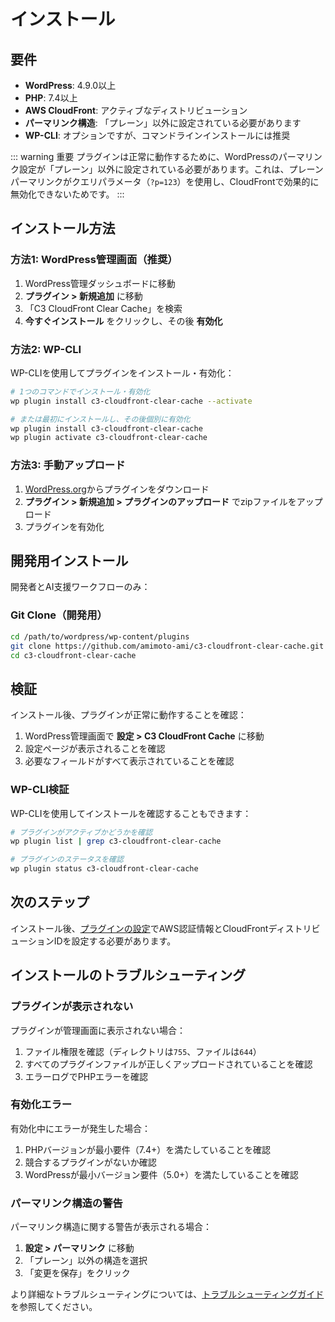 # インストール

## 要件

- **WordPress**: 4.9.0以上
- **PHP**: 7.4以上
- **AWS CloudFront**: アクティブなディストリビューション
- **パーマリンク構造**: 「プレーン」以外に設定されている必要があります
- **WP-CLI**: オプションですが、コマンドラインインストールには推奨

::: warning 重要
プラグインは正常に動作するために、WordPressのパーマリンク設定が「プレーン」以外に設定されている必要があります。これは、プレーンパーマリンクがクエリパラメータ（`?p=123`）を使用し、CloudFrontで効果的に無効化できないためです。
:::

## インストール方法

### 方法1: WordPress管理画面（推奨）

1. WordPress管理ダッシュボードに移動
2. **プラグイン > 新規追加** に移動
3. 「C3 CloudFront Clear Cache」を検索
4. **今すぐインストール** をクリックし、その後 **有効化**

### 方法2: WP-CLI

WP-CLIを使用してプラグインをインストール・有効化：

```bash
# 1つのコマンドでインストール・有効化
wp plugin install c3-cloudfront-clear-cache --activate

# または最初にインストールし、その後個別に有効化
wp plugin install c3-cloudfront-clear-cache
wp plugin activate c3-cloudfront-clear-cache
```

### 方法3: 手動アップロード

1. [WordPress.org](https://wordpress.org/plugins/c3-cloudfront-clear-cache/)からプラグインをダウンロード
2. **プラグイン > 新規追加 > プラグインのアップロード** でzipファイルをアップロード
3. プラグインを有効化

## 開発用インストール

開発者とAI支援ワークフローのみ：

### Git Clone（開発用）

```bash
cd /path/to/wordpress/wp-content/plugins
git clone https://github.com/amimoto-ami/c3-cloudfront-clear-cache.git
cd c3-cloudfront-clear-cache
```

## 検証

インストール後、プラグインが正常に動作することを確認：

1. WordPress管理画面で **設定 > C3 CloudFront Cache** に移動
2. 設定ページが表示されることを確認
3. 必要なフィールドがすべて表示されていることを確認

### WP-CLI検証

WP-CLIを使用してインストールを確認することもできます：

```bash
# プラグインがアクティブかどうかを確認
wp plugin list | grep c3-cloudfront-clear-cache

# プラグインのステータスを確認
wp plugin status c3-cloudfront-clear-cache
```

## 次のステップ

インストール後、[プラグインの設定](/ja/guide/configuration)でAWS認証情報とCloudFrontディストリビューションIDを設定する必要があります。

## インストールのトラブルシューティング

### プラグインが表示されない

プラグインが管理画面に表示されない場合：

1. ファイル権限を確認（ディレクトリは`755`、ファイルは`644`）
2. すべてのプラグインファイルが正しくアップロードされていることを確認
3. エラーログでPHPエラーを確認

### 有効化エラー

有効化中にエラーが発生した場合：

1. PHPバージョンが最小要件（7.4+）を満たしていることを確認
2. 競合するプラグインがないか確認
3. WordPressが最小バージョン要件（5.0+）を満たしていることを確認

### パーマリンク構造の警告

パーマリンク構造に関する警告が表示される場合：

1. **設定 > パーマリンク** に移動
2. 「プレーン」以外の構造を選択
3. 「変更を保存」をクリック

より詳細なトラブルシューティングについては、[トラブルシューティングガイド](/ja/guide/troubleshooting)を参照してください。 